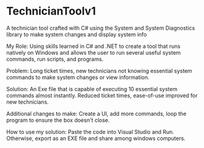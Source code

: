# TechnicianToolv1
A technician tool crafted with C# using the System and System Diagnostics library to make system changes and display system info

My Role: Using skills learned in C# and .NET to create a tool that runs natively on Windows and allows the user to run several useful system commands, run scripts, and programs.

Problem: Long ticket times, new technicians not knowing essential system commands to make system changes or view information.

Solution: An Exe file that is capable of executing 10 essential system commands almost instantly.  Reduced ticket times, ease-of-use improved for new technicians.

Additional changes to make:  Create a UI, add more commands, loop the program to ensure the box doesn't close.


How to use my solution: Paste the code into Visual Studio and Run.  Otherwise, export as an EXE file and share among windows computers.
